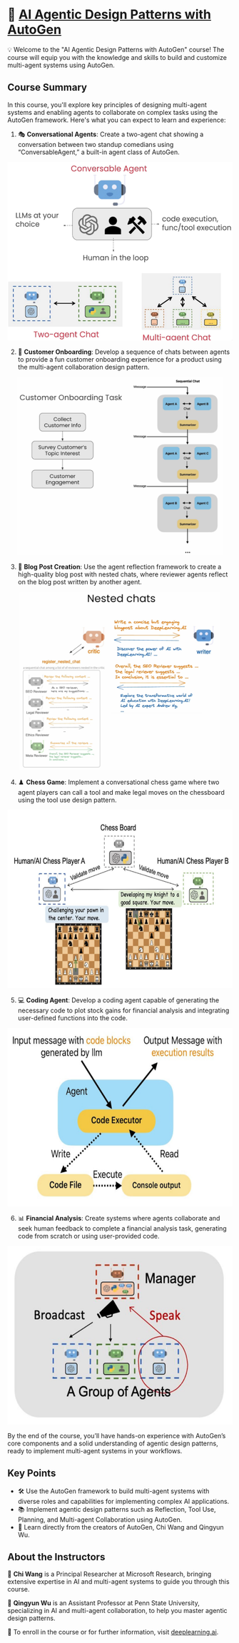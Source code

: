 # 🤖 [AI Agentic Design Patterns with AutoGen](https://www.deeplearning.ai/short-courses/ai-agentic-design-patterns-with-autogen/)

💡 Welcome to the "AI Agentic Design Patterns with AutoGen" course! The course will equip you with the knowledge and skills to build and customize multi-agent systems using AutoGen.

## Course Summary
In this course, you'll explore key principles of designing multi-agent systems and enabling agents to collaborate on complex tasks using the AutoGen framework. Here's what you can expect to learn and experience:

1. 🎭 **Conversational Agents**: Create a two-agent chat showing a conversation between two standup comedians using “ConversableAgent,” a built-in agent class of AutoGen.
<p align="center">
<img src="images/l1.png" height="400"> 
</p>

2. 🎉 **Customer Onboarding**: Develop a sequence of chats between agents to provide a fun customer onboarding experience for a product using the multi-agent collaboration design pattern.
<p align="center">
<img src="images/l2.png" height="400"> 
</p>

3. 📝 **Blog Post Creation**: Use the agent reflection framework to create a high-quality blog post with nested chats, where reviewer agents reflect on the blog post written by another agent.
<p align="center">
<img src="images/l3.png" height="400"> 
</p>

4. ♟️ **Chess Game**: Implement a conversational chess game where two agent players can call a tool and make legal moves on the chessboard using the tool use design pattern.
<p align="center">
<img src="images/l4.png" height="400"> 
</p>

5. 💻 **Coding Agent**: Develop a coding agent capable of generating the necessary code to plot stock gains for financial analysis and integrating user-defined functions into the code.
<p align="center">
<img src="images/l5.png" height="400"> 
</p>

6. 📊 **Financial Analysis**: Create systems where agents collaborate and seek human feedback to complete a financial analysis task, generating code from scratch or using user-provided code.
<p align="center">
<img src="images/l6.png" height="400"> 
</p>

By the end of the course, you’ll have hands-on experience with AutoGen’s core components and a solid understanding of agentic design patterns, ready to implement multi-agent systems in your workflows.

## Key Points
- 🛠️ Use the AutoGen framework to build multi-agent systems with diverse roles and capabilities for implementing complex AI applications.
- 📚 Implement agentic design patterns such as Reflection, Tool Use, Planning, and Multi-agent Collaboration using AutoGen.
- 🌟 Learn directly from the creators of AutoGen, Chi Wang and Qingyun Wu.

## About the Instructors
🌟 **Chi Wang** is a Principal Researcher at Microsoft Research, bringing extensive expertise in AI and multi-agent systems to guide you through this course.

🌟 **Qingyun Wu** is an Assistant Professor at Penn State University, specializing in AI and multi-agent collaboration, to help you master agentic design patterns.

🔗 To enroll in the course or for further information, visit [deeplearning.ai](https://www.deeplearning.ai/short-courses/).
